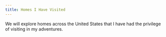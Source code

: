 ```yaml
---
title: Homes I Have Visited
---
```

We will explore homes across the United States that I have had the privilege of visiting in my adventures.